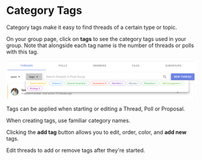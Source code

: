 # Category Tags

Category tags make it easy to find threads of a certain type or topic.

On your group page, click on **tags** to see the category tags used in your group.  Note that alongside each tag name is the number of threads or polls with this tag.

![](tags_view.png)

Tags can be applied when starting or editing a Thread, Poll or Proposal.

When creating tags, use familiar category names. 

<!-- ![](category_tag_discussions.png) -->

Clicking the **add tag** button allows you to edit, order, color, and **add new** tags.

<!-- ![](organize_with_category_tags.png) -->

Edit threads to add or remove tags after they're started.


